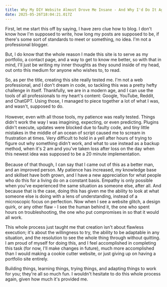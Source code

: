 ```yaml
---
title: Why My DIY Website Almost Drove Me Insane - And Why I'd Do It Again
date: 2025-05-26T18:04:21.017Z
---
```

F﻿irst, let me start this off by saying, I have zero clue how to blog. I don't know how I'm supposed to write, how long my posts are supposed to be, if there's some sort of standards to meet or something, no idea. I'm not a professional blogger.

B﻿ut, I do know that the whole reason I made this site is to serve as my portfolio, a contact page, and a way to get to know me better, so with that in mind, I'll just be writing my inner thoughts as they sound inside of my head, out onto this medium for anyone who wishes to, to read. 

S﻿o, as per the title, creating this site really tested me. I'm not a web professional, and I don't dream in code, so tackling this was a pretty hefty challenge in itself. Thankfully, we are in a modern age, and I can use the tools of all professionals to my heart's content: Google, YouTube, Reddit, and ChatGPT. Using those, I managed to piece together a lot of what I was, and wasn't, supposed to do. \
\
H﻿owever, even with all those tools, my patience was really tested. Things didn't work the way I was imagining, expecting, or even predicting. Plugins didn't execute, updates were blocked due to faulty code, and tiny little mistakes in the middle of an ocean of script caused me to scream in frustration at times. Very difficult to hold in a yell after hours of trying to figure out why something didn't work, and what to use instead as a backup method, when it's 2 am and you've taken loss after loss on the day when this newest idea was supposed to be a 20 minute implementation. \
\
B﻿ecause of that though, I can say that I came out of this as a better man, and an improved person. My patience has increased, my knowledge base and skillset have both grown, and I have a new appreciation for what people who do this for a living do on a constant basis. Empathy is only possible when you've experienced the same situation as someone else, after all. And because that is the case, doing this has given me the ability to look at what someone else is doing with a lens of understanding, instead of a microscopic focus on perfection. Now when I see a website glitch, a design quirk, or any other flaw - I see the human behind it, the one who spent hours on troubleshooting, the one who put compromises in so that it would all work. 

T﻿his whole process just taught me that creation isn't about flawless execution; it's about the willingness to try, the ability to be adaptable in any situation, and the resolution to see the whole thing through without quitting. I am proud of myself for doing this, and I feel accomplished in completing this task (for now, I'll make changes in future), much more accomplished than I would making a cookie cutter website, or just giving up on having a portfolio site entirely. 

B﻿uilding things, learning things, trying things, and adapting things to work for you; they're all so much fun. I wouldn't hesitate to do this whole process again, given how much it's provided me.